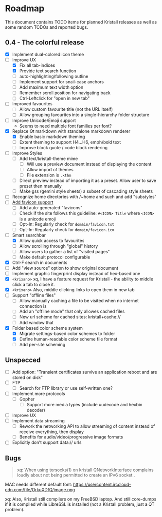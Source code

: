 # Roadmap

This document contains TODO items for planned Kristall releases as well as some random TODOs and reported bugs.

## 0.4 - The colorful release
- [x] Implement dual-colored icon theme
- [ ] Improve UX
  - [x] Fix all tab-indices
  - [x] Provide text search function
  - [ ] auto-highlighting/following outline
  - [ ] Implement support for snail-case anchors
  - [ ] Add maximum text width option
  - [ ] Remember scroll position for navigating back
  - [ ] Ctrl-Leftclick for "open in new tab"
- [ ] Improved favourites
  - [ ] Allow custom favourite title (not the URL itself)
  - [ ] Allow grouping favourites into a single-hierarchy folder structure
- [ ] Improve Unicode/Emoji support
  - Seems to need multiple font families per font?
- [x] Replace Qt markdown with standalone markdown renderer
  - [x] Enable basic markdown theming
  - [ ] Extent theming to support H4…H6, emph/bold text
  - [ ] Improve block quote / code block rendering
- [ ] Improve Styles
  - [ ] Add text/kristall-theme mime
    - [ ] Will use a preview document instead of displaying the content
    - [ ] Allow import of themes
    - [ ] File extension is `.kthm`
  - [ ] Direct preview instead of importing it as a preset. Allow user to save preset then manually
  - [ ] Make gss (gemini style sheets) a subset of cascading style sheets
- [ ] Recognize home directories with /~home and such and add "substyles"
- [ ] [Add favicon support](gemini://mozz.us/files/rfc_gemini_favicon.gmi)
  - [ ] Add auto-generated "favicons"
  - [ ] Check if the site follows this guideline: `#<ICON> Title` where `<ICON>` is a unicode emoji
  - [ ] Opt-In: Regularly check for `domain/favicon.txt`
  - [ ] Opt-In: Regularly check for `domain/favicon.ico`
- [ ] Smart searchbar
  - [x] Allow quick access to favourites
  - [ ] Allow scrolling through "global" history
  - [ ] Allow users to gather a list of "visited pages"
  - [ ] Make default protocol configurable
- [x] Ctrl-F search in documents
- [ ] Add "view source" option to show original document
- [ ] Implement graphic fingerprint display instead of hex-based one
- [x] `<krixano>` xq, I have a feature request for Kristall - the ability to middle click a tab to close it.
- [x] `<krixano>` Also, middle clicking links to open them in new tab
- [ ] Support "offline files"
  - [ ] Allow manually caching a file to be visited when no internet connection is 
  - [ ] Add an "offline mode" that only allowes cached files
  - [ ] New url scheme for cached sites: kristall+cache://
  - [ ] Add window that 
- [x] Folder based color scheme system
  - [x] Migrate settings-based color schemes to folder
  - [x] Define human-readable color scheme file format
  - [ ] Add per-site scheming

## Unspecced
- [ ] Add option: "Transient certificates survive an application reboot and are stored on disk"
- [ ] FTP
  - [ ] Search for FTP library or use self-written one?
- [ ] Implement more protocols
  - [ ] Gopher
    - [ ] Support more media types (include uudecode and hexbin decoder)
- [ ] Improve UX
- [ ] Implement data streaming
  - [ ] Rework the networking API to allow streaming of content instead of receive everything, then display
  - [ ] Benefits for audio/video/progressive image formats
- [ ] Explicitly don't support data:// urls

## Bugs
  
> <styan> xq: When using torsocks(1) on kristall QNetworkInterface complains loudly about not being permitted to create an IPv6 socket..

MAC needs different default font:
https://usercontent.irccloud-cdn.com/file/OrkuXDfQ/image.png

<styan> xq: Also, Kristall still compilers on my FreeBSD laptop.  And still core-dumps if it is compiled while LibreSSL is installed (not a Kristall problem, just a QT problem).
